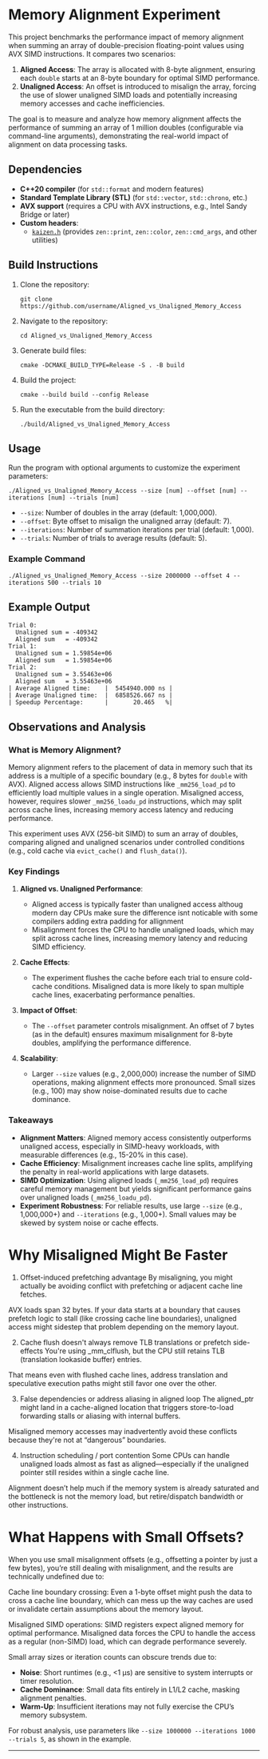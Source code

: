 
# Memory Alignment Experiment

This project benchmarks the performance impact of memory alignment when summing an array of double-precision floating-point values using AVX SIMD instructions. It compares two scenarios:

1. **Aligned Access**: The array is allocated with 8-byte alignment, ensuring each `double` starts at an 8-byte boundary for optimal SIMD performance.
2. **Unaligned Access**: An offset is introduced to misalign the array, forcing the use of slower unaligned SIMD loads and potentially increasing memory accesses and cache inefficiencies.

The goal is to measure and analyze how memory alignment affects the performance of summing an array of 1 million doubles (configurable via command-line arguments), demonstrating the real-world impact of alignment on data processing tasks.

## Dependencies

- **C++20 compiler** (for `std::format` and modern features)
- **Standard Template Library (STL)** (for `std::vector`, `std::chrono`, etc.)
- **AVX support** (requires a CPU with AVX instructions, e.g., Intel Sandy Bridge or later)
- **Custom headers**:
  - [`kaizen.h`](https://github.com/heinsaar/kaizen) (provides `zen::print`, `zen::color`, `zen::cmd_args`, and other utilities)

## Build Instructions

1. Clone the repository:
   ```
   git clone https://github.com/username/Aligned_vs_Unaligned_Memory_Access
   ```
2. Navigate to the repository:
   ```
   cd Aligned_vs_Unaligned_Memory_Access
   ```
3. Generate build files:
   ```
   cmake -DCMAKE_BUILD_TYPE=Release -S . -B build
   ```
4. Build the project:
   ```
   cmake --build build --config Release
   ```
5. Run the executable from the build directory:
   ```
   ./build/Aligned_vs_Unaligned_Memory_Access
   ```

## Usage

Run the program with optional arguments to customize the experiment parameters:

```
./Aligned_vs_Unaligned_Memory_Access --size [num] --offset [num] --iterations [num] --trials [num]
```

- `--size`: Number of doubles in the array (default: 1,000,000).
- `--offset`: Byte offset to misalign the unaligned array (default: 7).
- `--iterations`: Number of summation iterations per trial (default: 1,000).
- `--trials`: Number of trials to average results (default: 5).

### Example Command
```
./Aligned_vs_Unaligned_Memory_Access --size 2000000 --offset 4 --iterations 500 --trials 10
```

## Example Output
```
Trial 0:
  Unaligned sum = -409342
  Aligned sum   = -409342
Trial 1:
  Unaligned sum = 1.59854e+06
  Aligned sum   = 1.59854e+06
Trial 2:
  Unaligned sum = 3.55463e+06
  Aligned sum   = 3.55463e+06
| Average Aligned time:    |  5454940.000 ns |
| Average Unaligned time:  |  6858526.667 ns |
| Speedup Percentage:      |       20.465   %|

```

## Observations and Analysis

### What is Memory Alignment?

Memory alignment refers to the placement of data in memory such that its address is a multiple of a specific boundary (e.g., 8 bytes for `double` with AVX). Aligned access allows SIMD instructions like `_mm256_load_pd` to efficiently load multiple values in a single operation. Misaligned access, however, requires slower `_mm256_loadu_pd` instructions, which may split across cache lines, increasing memory access latency and reducing performance.

This experiment uses AVX (256-bit SIMD) to sum an array of doubles, comparing aligned and unaligned scenarios under controlled conditions (e.g., cold cache via `evict_cache()` and `flush_data()`).

### Key Findings

1. **Aligned vs. Unaligned Performance**:
   - Aligned access   is typically faster than unaligned access althoug modern day CPUs make sure the difference isnt noticable with some compilers adding extra padding for allignment
   - Misalignment forces the CPU to handle unaligned loads, which may split across cache lines, increasing memory latency and reducing SIMD efficiency.

2. **Cache Effects**:
   - The experiment flushes the cache before each trial to ensure cold-cache conditions. Misaligned data is more likely to span multiple cache lines, exacerbating performance penalties.

3. **Impact of Offset**:
   - The `--offset` parameter controls misalignment. An offset of 7 bytes (as in the default) ensures maximum misalignment for 8-byte doubles, amplifying the performance difference.

4. **Scalability**:
   - Larger `--size` values (e.g., 2,000,000) increase the number of SIMD operations, making alignment effects more pronounced. Small sizes (e.g., 100) may show noise-dominated results due to cache dominance.

### Takeaways

- **Alignment Matters**: Aligned memory access consistently outperforms unaligned access, especially in SIMD-heavy workloads, with measurable differences (e.g., 15-20% in this case).
- **Cache Efficiency**: Misalignment increases cache line splits, amplifying the penalty in real-world applications with large datasets.
- **SIMD Optimization**: Using aligned loads (`_mm256_load_pd`) requires careful memory management but yields significant performance gains over unaligned loads (`_mm256_loadu_pd`).
- **Experiment Robustness**: For reliable results, use large `--size` (e.g., 1,000,000+) and `--iterations` (e.g., 1,000+). Small values may be skewed by system noise or cache effects.

# Why Misaligned Might Be Faster
 
 1. Offset-induced prefetching advantage
By misaligning, you might actually be avoiding conflict with prefetching or adjacent cache line fetches.

AVX loads span 32 bytes. If your data starts at a boundary that causes prefetch logic to stall (like crossing cache line boundaries), unaligned access might sidestep that problem depending on the memory layout.

 2. Cache flush doesn't always remove TLB translations or prefetch side-effects
You're using _mm_clflush, but the CPU still retains TLB (translation lookaside buffer) entries.

That means even with flushed cache lines, address translation and speculative execution paths might still favor one over the other.

 3. False dependencies or address aliasing in aligned loop
The aligned_ptr might land in a cache-aligned location that triggers store-to-load forwarding stalls or aliasing with internal buffers.

Misaligned memory accesses may inadvertently avoid these conflicts because they're not at “dangerous” boundaries.

 4. Instruction scheduling / port contention
Some CPUs can handle unaligned loads almost as fast as aligned—especially if the unaligned pointer still resides within a single cache line.

Alignment doesn’t help much if the memory system is already saturated and the bottleneck is not the memory load, but retire/dispatch bandwidth or other instructions.


# What Happens with Small Offsets?
When you use small misalignment offsets (e.g., offsetting a pointer by just a few bytes), you’re still dealing with misalignment, and the results are technically undefined due to:

Cache line boundary crossing: Even a 1-byte offset might push the data to cross a cache line boundary, which can mess up the way caches are used or invalidate certain assumptions about the memory layout.

Misaligned SIMD operations: SIMD registers expect aligned memory for optimal performance. Misaligned data forces the CPU to handle the access as a regular (non-SIMD) load, which can degrade performance severely.


Small array sizes or iteration counts can obscure trends due to:
- **Noise**: Short runtimes (e.g., <1 µs) are sensitive to system interrupts or timer resolution.
- **Cache Dominance**: Small data fits entirely in L1/L2 cache, masking alignment penalties.
- **Warm-Up**: Insufficient iterations may not fully exercise the CPU’s memory subsystem.

For robust analysis, use parameters like `--size 1000000 --iterations 1000 --trials 5`, as shown in the example.

---
